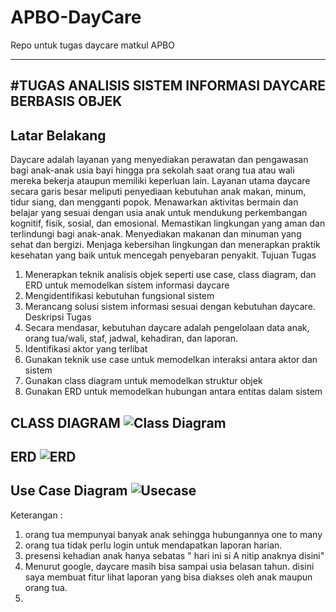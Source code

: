 # APBO-DayCare
Repo untuk tugas daycare matkul APBO 

------------------------------------------------------------------------------------------------------------------------
  #TUGAS ANALISIS SISTEM INFORMASI DAYCARE BERBASIS OBJEK
------------------------------------------------------------------------------------------------------------------------

**Latar Belakang**
--------------
Daycare adalah layanan yang menyediakan perawatan dan pengawasan bagi anak-anak usia bayi 
hingga pra sekolah saat orang tua atau wali mereka bekerja ataupun memiliki keperluan lain.
Layanan utama daycare secara garis besar meliputi penyediaan kebutuhan anak makan, minum, 
tidur siang, dan mengganti popok. Menawarkan aktivitas bermain dan belajar yang sesuai dengan 
usia anak untuk mendukung perkembangan kognitif, fisik, sosial, dan emosional. Memastikan 
lingkungan yang aman dan terlindungi bagi anak-anak. Menyediakan makanan dan minuman yang 
sehat dan bergizi. Menjaga kebersihan lingkungan dan menerapkan praktik kesehatan yang baik 
untuk mencegah penyebaran penyakit.
Tujuan Tugas
1. Menerapkan teknik analisis objek seperti use case, class diagram, dan ERD untuk 
memodelkan sistem informasi daycare
2. Mengidentifikasi kebutuhan fungsional sistem
3. Merancang solusi sistem informasi sesuai dengan kebutuhan daycare.
Deskripsi Tugas
1. Secara mendasar, kebutuhan daycare adalah pengelolaan data anak, orang tua/wali, staf, 
jadwal, kehadiran, dan laporan.
2. Identifikasi aktor yang terlibat
3. Gunakan teknik use case untuk memodelkan interaksi antara aktor dan sistem
4. Gunakan class diagram untuk memodelkan struktur objek
5. Gunakan ERD untuk memodelkan hubungan antara entitas dalam sistem


**CLASS DIAGRAM**
![Class Diagram](https://github.com/GeneralFizi/APBO-DayCare/assets/135718695/d0808bd1-0b4f-43c3-acbc-0450f91ab0b0)
------------------------------------------------------------------------------------------------------------------------
**ERD**
![ERD](https://github.com/GeneralFizi/APBO-DayCare/assets/135718695/32923eed-d363-4e57-a86f-c467c81ff8c1)
------------------------------------------------------------------------------------------------------------------------
**Use Case Diagram**
![Usecase](https://github.com/GeneralFizi/APBO-DayCare/assets/135718695/938a0a25-f799-4f68-a391-ea78feaad37e)
------------------------------------------------------------------------------------------------------------------------


Keterangan : 
1. orang tua mempunyai banyak anak sehingga hubungannya one to many
2. orang tua tidak perlu login untuk mendapatkan laporan harian.
3. presensi kehadian anak hanya sebatas " hari ini si A nitip anaknya disini"
4. Menurut google, daycare masih bisa sampai usia belasan tahun. disini saya membuat fitur lihat laporan yang bisa diakses oleh anak maupun orang tua.
5. 
